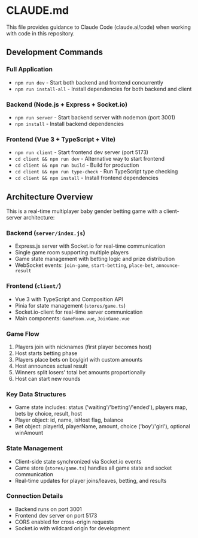 # CLAUDE.md

This file provides guidance to Claude Code (claude.ai/code) when working with code in this repository.

## Development Commands

### Full Application
- `npm run dev` - Start both backend and frontend concurrently
- `npm run install-all` - Install dependencies for both backend and client

### Backend (Node.js + Express + Socket.io)
- `npm run server` - Start backend server with nodemon (port 3001)
- `npm install` - Install backend dependencies

### Frontend (Vue 3 + TypeScript + Vite)
- `npm run client` - Start frontend dev server (port 5173)
- `cd client && npm run dev` - Alternative way to start frontend
- `cd client && npm run build` - Build for production
- `cd client && npm run type-check` - Run TypeScript type checking
- `cd client && npm install` - Install frontend dependencies

## Architecture Overview

This is a real-time multiplayer baby gender betting game with a client-server architecture:

### Backend (`server/index.js`)
- Express.js server with Socket.io for real-time communication
- Single game room supporting multiple players
- Game state management with betting logic and prize distribution
- WebSocket events: `join-game`, `start-betting`, `place-bet`, `announce-result`

### Frontend (`client/`)
- Vue 3 with TypeScript and Composition API
- Pinia for state management (`stores/game.ts`)
- Socket.io-client for real-time server communication
- Main components: `GameRoom.vue`, `JoinGame.vue`

### Game Flow
1. Players join with nicknames (first player becomes host)
2. Host starts betting phase
3. Players place bets on boy/girl with custom amounts
4. Host announces actual result
5. Winners split losers' total bet amounts proportionally
6. Host can start new rounds

### Key Data Structures
- Game state includes: status ('waiting'/'betting'/'ended'), players map, bets by choice, result, host
- Player object: id, name, isHost flag, balance
- Bet object: playerId, playerName, amount, choice ('boy'/'girl'), optional winAmount

### State Management
- Client-side state synchronized via Socket.io events
- Game store (`stores/game.ts`) handles all game state and socket communication
- Real-time updates for player joins/leaves, betting, and results

### Connection Details
- Backend runs on port 3001
- Frontend dev server on port 5173  
- CORS enabled for cross-origin requests
- Socket.io with wildcard origin for development